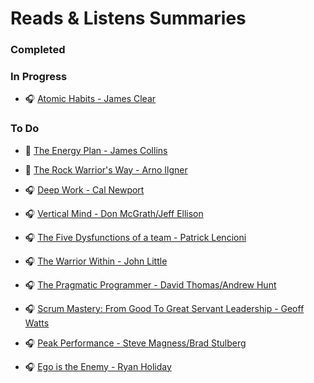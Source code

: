 # Reads & Listens Summaries

### Completed 


### In Progress

- :headphones: [Atomic Habits - James Clear](/books/atomic-habits.md)


### To Do

- :book: [The Energy Plan - James Collins](/books/the-energy-plan.md)

- :book: [The Rock Warrior's Way - Arno Ilgner](/books/the-rock-warrior-way.md)

- :headphones: [Deep Work - Cal Newport](/books/deep-work.md)

- :headphones: [Vertical Mind - Don McGrath/Jeff Ellison](/books/vertical-mind.md)

- :headphones: [The Five Dysfunctions of a team - Patrick Lencioni](/books/the-five-dysfunctions-of-a-team.md)

- :headphones: [The Warrior Within - John Little](/books/the-warrior-within.md)

- :headphones: [The Pragmatic Programmer - David Thomas/Andrew Hunt](/books/the-pragmatic-programmer.md)

- :headphones: [Scrum Mastery: From Good To Great Servant Leadership - Geoff Watts](/books/scrum-mastery-from-good-to-great-servant-leadership.md)

- :headphones: [Peak Performance - Steve Magness/Brad Stulberg](/books/peak-performance.md)

- :headphones: [Ego is the Enemy - Ryan Holiday](/books/ego-is-the-enemy.md)

